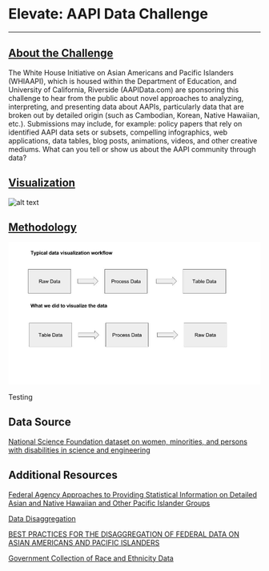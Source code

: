 # Elevate: AAPI Data Challenge 
___

## [About the Challenge](http://sites.ed.gov/aapi/elevate-aapi-data-challenge/)

The White House Initiative on Asian Americans and Pacific Islanders (WHIAAPI), which is housed within the Department of Education, and University of California, Riverside (AAPIData.com) are sponsoring this challenge to hear from the public about novel approaches to analyzing, interpreting, and presenting data about AAPIs, particularly data that are broken out by detailed origin (such as Cambodian, Korean, Native Hawaiian, etc.).  Submissions may include, for example: policy papers that rely on identified AAPI data sets or subsets, compelling infographics, web applications, data tables, blog posts, animations, videos, and other creative mediums. What can you tell or show us about the AAPI community through data?

## [Visualization](https://kvn219.github.io/elevate/)

![alt text](https://github.com/kvn219/elevate/blob/gh-pages/chart.gif)

## [Methodology](https://github.com/kvn219/elevate/blob/gh-pages/process_data.ipynb)

![alt text](https://github.com/kvn219/elevate/blob/gh-pages/workflow.jpg)

Testing

<script src="https://gist.github.com/kvn219/fe88c6491fc31c2c1ecfda451d2c84ac.js"></script>

<script src="https://gist.github.com/nisrulz/11c0d63428b108f10c83.js"></script>



## Data Source
[National Science Foundation dataset on women, minorities, and persons with disabilities in science and engineering](http://1.usa.gov/19pfJSl)

## Additional Resources

[Federal Agency Approaches to Providing Statistical Information on Detailed Asian and Native Hawaiian and Other Pacific Islander Groups](https://www.whitehouse.gov/sites/default/files/docs/omb_spwp_on_detailed_race_groups_final_8-7-12.pdf)

[Data Disaggregation](http://sites.ed.gov/aapi/aapi-data-disaggregation/)

[BEST PRACTICES FOR THE DISAGGREGATION OF FEDERAL DATA ON ASIAN AMERICANS AND PACIFIC ISLANDERS](http://sites.ed.gov/aapi/files/2013/03/WHIAAPI-Best-Practices-for-Disaggregation-of-Federal-Data-on-AAPIs.pdf)

[Government Collection of Race and Ethnicity Data](https://www.americanprogress.org/issues/race/news/2015/02/06/103605/infographic-government-collection-of-race-and-ethnicity-data/)
